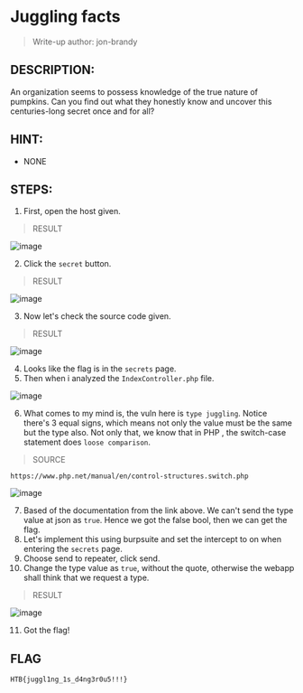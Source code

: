 # Juggling facts
> Write-up author: jon-brandy
## DESCRIPTION:
An organization seems to possess knowledge of the true nature of pumpkins. 
Can you find out what they honestly know and uncover this centuries-long secret once and for all?
## HINT:
- NONE
## STEPS:
1. First, open the host given.

> RESULT

![image](https://user-images.githubusercontent.com/70703371/209683531-bb407c39-c57c-4084-8775-cb75e376a15a.png)


2. Click the `secret` button.

> RESULT

![image](https://user-images.githubusercontent.com/70703371/209683588-46661da2-8063-45bc-92e3-b3eaf9920a15.png)

3. Now let's check the source code given.

> RESULT

![image](https://user-images.githubusercontent.com/70703371/209684610-54b8fc5a-70a2-4408-90a0-83bf9b3c9348.png)


4. Looks like the flag is in the `secrets` page.
5. Then when i analyzed the `IndexController.php` file.

![image](https://user-images.githubusercontent.com/70703371/209685062-e0fe2664-5fb8-4d3e-b5e1-430a4fb91450.png)


6. What comes to my mind is, the vuln here is `type juggling`. Notice there's 3 equal signs, which means not only the value must be the same but the type also. Not only that, we know that in PHP , the switch-case statement does `loose comparison`.

> SOURCE

```
https://www.php.net/manual/en/control-structures.switch.php
```

![image](https://user-images.githubusercontent.com/70703371/209686422-e4aa3d18-0463-45b7-a295-216b49c651da.png)


7. Based of the documentation from the link above. We can't send the type value at json as `true`. Hence we got the false bool, then we can get the flag.
8. Let's implement this using burpsuite and set the intercept to on when entering the `secrets` page.
9. Choose send to repeater, click send.
10. Change the type value as `true`, without the quote, otherwise the webapp shall think that we request a type.

> RESULT

![image](https://github.com/jon-brandy/hackthebox/assets/70703371/e201aeb2-889d-4d79-80d9-7dc50752bf47)


11. Got the flag!

## FLAG

```
HTB{juggl1ng_1s_d4ng3r0u5!!!}
```


